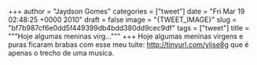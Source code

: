 
+++
author = "Jaydson Gomes"
categories = ["tweet"]
date = "Fri Mar 19 02:48:25 +0000 2010"
draft = false
image = "{TWEET_IMAGE}"
slug = "bf7b987cf6e0dd5f449399db4bdd380dd9cec9df"
tags = ["tweet"]
title = """Hoje algumas meninas virg..."""
+++
Hoje algumas meninas virgens e puras ficaram brabas com esse meu tuite: http://tinyurl.com/yljse8g que é apenas o trecho de uma musica.
